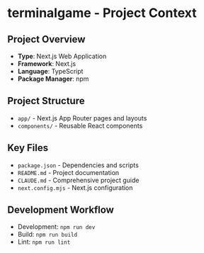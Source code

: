 # terminalgame - Project Context

## Project Overview
- **Type**: Next.js Web Application
- **Framework**: Next.js
- **Language**: TypeScript
- **Package Manager**: npm

## Project Structure
- `app/` - Next.js App Router pages and layouts
- `components/` - Reusable React components

## Key Files
- `package.json` - Dependencies and scripts
- `README.md` - Project documentation
- `CLAUDE.md` - Comprehensive project guide
- `next.config.mjs` - Next.js configuration

## Development Workflow
- Development: `npm run dev`
- Build: `npm run build`
- Lint: `npm run lint`
